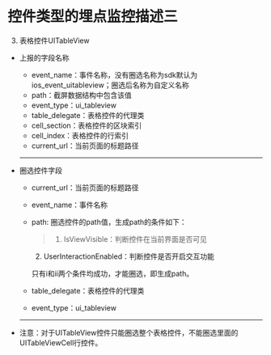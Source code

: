 # 控件类型的埋点监控描述三

3. 表格控件UITableView
 * 上报的字段名称
    * event_name：事件名称，没有圈选名称为sdk默认为ios_event_uitableview；圈选后名称为自定义名称
    * path：截屏数据结构中包含该值
    * event_type：ui_tableview
    * table_delegate：表格控件的代理类
    * cell_section：表格控件的区块索引
    * cell_index：表格控件的行索引
    * current_url：当前页面的标题路径
    *** 
    
 * 圈选控件字段
    * current_url：当前页面的标题路径
    * event_name：事件名称
    * path: 圈选控件的path值，生成path的条件如下：
       > 1. IsViewVisible：判断控件在当前界面是否可见
       2. UserInteractionEnabled：判断控件是否开启交互功能
       
       只有i和ii两个条件均成功，才能圈选，即生成path。
    * table_delegate：表格控件的代理类
    * event_type：ui_tableview
    ***
    
 * 注意：对于UITableView控件只能圈选整个表格控件，不能圈选里面的UITableViewCell行控件。

 